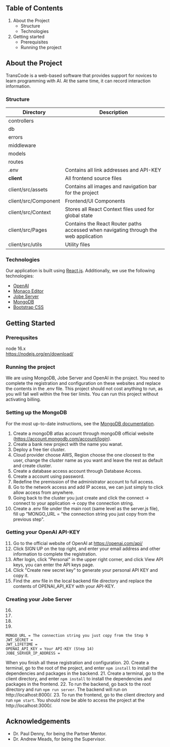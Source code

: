 ## Table of Contents
1. About the Project
   - Structure
   - Technologies
2. Getting started
   - Prerequisites
   - Running the project


## About the Project
TransCode is a web-based software that provides support for novices to learn programming with AI. At the same time, it can record interaction information.


### Structure
| Directory            | Description                                                                                        |
| -------------------- | -------------------------------------------------------------------------------------------------- |
| controllers          | |
| db                   | |
| errors               | |
| middleware           | |
| models               | |
| routes               | |
| .env                 | Contains all link addresses and API-KEY                                                            |
| **client**           | All frontend source files                                                                          |
| client/src/assets    | Contains all images and navigation bar for the project                                             |
| client/src/Component | Frontend/UI Components                                                                             |
| client/src/Context   | Stores all React Context files used for global state                                               |
| client/src/Pages     | Contains the React Router paths accessed when navigating through the web application               |
| client/src/utils     | Utility files                                                                                      |


### Technologies
Our application is built using [React.js](https://reactjs.org/). Additionally, we use the following technologies:
- [OpenAI](https://openai.com/api/)
- [Monaco Editor](https://microsoft.github.io/monaco-editor/)
- [Jobe Server](https://github.com/trampgeek/jobe)
- [MongoDB](https://www.mongodb.com/)
- [Bootstrap CSS](https://getbootstrap.com/)


## Getting Started

### Prerequsites
node 16.x <br/>
https://nodejs.org/en/download/

### Running the project
We are using MongoDB, Jobe Server and OpenAI in the project. You need to complete the registration and configuration on these websites and replace the contents in the .env file.
This project should not cost anything to run, as you will fall well within the free tier limits.
You can run this project without activating billing.

### Setting up the MongoDB
For the most up-to-date instructions, see the [MongoDB documentation](https://www.mongodb.com/docs/).
1. Create a mongoDB atlas account through mongoDB official website (https://account.mongodb.com/account/login).
2. Create a bank new project with the name you wanat.
3. Deploy a free tier cluster.
4. Cloud provider choose AWS, Region choose the one cloosest to the user, change the cluster name as you want and leave the rest as default and create cluster.
5. Create a database access account through Database Access.
6. Create a account using password.
7. Redefine the premission of the administrator account to full access.
8. Go to the network access and add IP access, we can just simply to click allow access from anywhere.
9. Going back to the cluster you just create and click the connect -> connect to your application -> copy the connection string.
10. Create a .env file under the main root (same level as the server.js file), fill up "MONGO_URL = "the connection string you just copy from the previous step".

### Getting your OpenAI API-KEY
11. Go to the official website of OpenAI at https://openai.com/api/
12. Click SIGN UP on the top right, and enter your email address and other information to complete the registration.
13. After login, click "Personal" in the upper right corner, and click View API keys, you can enter the API keys page.
14. Click "Create new secret key" to generate your personal API KEY and copy it.
15. Find the .env file in the local backend file directory and replace the contents of OPENAI_API_KEY with your API-KEY.

### Creating your Jobe Server
16.
17.
18.
19.

```env
MONGO_URL = The connection string you just copy from the Step 9
JWT_SECRET =
JWT_LIFETIME =
OPENAI_API_KEY = Your API-KEY (Step 14)
JOBE_SERVER_IP_ADDRESS = 
```

When you finish all these registration and configuration.
20. Create a terminal, go to the root of the project, and enter `npm install` to install the dependencies and packages in the backend.
21. Create a terminal, go to the client directory, and enter `npm install` to install the dependencies and packages in the frontend.
22. To run the backend, go back to the root directory and run `npm run server`.
The backend will run on http://localhost:8000/.
23. To run the frontend, go to the client directory and run `npm start`.
You should now be able to access the project at the http://localhost:3000/. 


## Acknowledgements
- Dr. Paul Denny, for being the Partner Mentor.
- Dr. Andrew Meads, for being the Supervisor.
